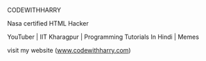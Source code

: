 CODEWITHHARRY

Nasa certified HTML Hacker

YouTuber | IIT Kharagpur | Programming Tutorials In Hindi | Memes

visit my website (www.codewithharry.com)
